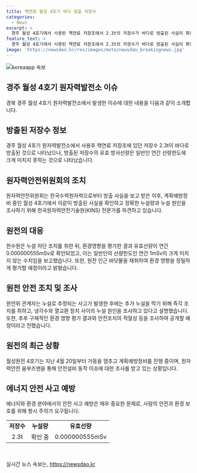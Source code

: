 ```yaml
---
title: 핵연료 월성 4호기 바다 방출 저장수
categories:
  - News
excerpt: >
  경주 월성 4호기에서 사용된 핵연료 저장조에서 2.3t의 저장수가 바다로 방출된 사실이 확인됐다. 원자력안전위원회는 정확한 누설량과 원인을 조사 중이며, 유효 방사선량은 연간 선량한도에 미치지 못했다. 이에 대한 환경 영향과 안전조치의 적절성에 대한 조사가 이루어질 예정이다. 이와 관련한 원전 인근 바닷물의 채취 및 환경 영향 평가가 이루어질 것으로 예상된다. 4호기는 지난 4월부터 가동을 중단하고 계획예방정비를 진행 중에 있었으며, 원전 안전 문제로 원자력안전 옴부즈맨을 통해 조사를 받고 있다.
feature_text: >
  경주 월성 4호기에서 사용된 핵연료 저장조에서 2.3t의 저장수가 바다로 방출된 사실이 확인됐다. 원자력안전위원회는 정확한 누설량과 원인을 조사 중이며, 유효 방사선량은 연간 선량한도에 미치지 못했다. 이에 대한 환경 영향과 안전조치의 적절성에 대한 조사가 이루어질 예정이다. 이와 관련한 원전 인근 바닷물의 채취 및 환경 영향 평가가 이루어질 것으로 예상된다. 4호기는 지난 4월부터 가동을 중단하고 계획예방정비를 진행 중에 있었으며, 원전 안전 문제로 원자력안전 옴부즈맨을 통해 조사를 받고 있다.
image: 'https://newsdao.kr/res/images/meta/newsdao_breakingnews.jpg'
---
```


<p><img src="https://newsdao.kr/res/images/meta/newsdao_breakingnews.jpg" alt="koreaapp 속보" /></p>

<h2 data-ke-size="size26">경주 월성 4호기 원자력발전소 이슈</h2>

<p data-ke-size="size16">경북 경주 월성 4호기 원자력발전소에서 발생한 이슈에 대한 내용을 다음과 같이 소개합니다.</p>

<h2 data-ke-size="size24">방출된 저장수 정보</h2>

<p data-ke-size="size16">경주 월성 4호기 원자력발전소에서 사용후 핵연료 저장조에 있던 저장수 2.3t이 바다로 방출된 것으로 나타났으나, 방출된 저장수의 유효 방사선량은 일반인 연간 선량한도에 크게 미치지 못하는 것으로 나타났습니다.</p>

<h2 data-ke-size="size24">원자력안전위원회의 조치</h2>

<p data-ke-size="size16">원자력안전위원회는 한국수력원자력으로부터 방출 사실을 보고 받은 이후, 계획예방정비 중인 월성 4호기에서 이같이 방출된 사실을 확인하고 정확한 누설량과 누설 원인을 조사하기 위해 한국원자력안전기술원(KINS) 전문가를 파견하고 있습니다.</p>

<h2 data-ke-size="size24">원전의 대응</h2>

<p data-ke-size="size16">한수원은 누설 차단 조치를 취한 뒤, 환경영향을 평가한 결과 유효선량이 연간 0.000000555mSv로 확인되었고, 이는 일반인의 선량한도인 연간 1mSv의 크게 미치지 않는 수치임을 보고했습니다. 또한, 원전 인근 바닷물을 채취하여 환경 영향을 정밀하게 평가할 예정이라고 밝혔습니다.</p>

<h2 data-ke-size="size24">원전 안전 조치 및 조사</h2>

<p data-ke-size="size16">원안위 관계자는 누설로 추정되는 사고가 발생한 후에는 추가 누설을 막기 위해 즉각 조치를 취하고, 냉각수와 열교환 장치 사이의 누설 원인을 조사하고 있다고 설명했습니다. 또한, 추후 구체적인 환경 영향 평가 결과와 안전조치의 적절성 등을 조사하여 공개할 예정이라고 전했습니다.</p>

<h2 data-ke-size="size24">원전의 최근 상황</h2>

<p data-ke-size="size16">월성원전 4호기는 지난 4월 20일부터 가동을 멈추고 계획예방정비를 진행 중이며, 원자력안전 옴부즈맨을 통해 안전설비 동작 이슈에 대한 조사를 받고 있는 상황입니다.</p>

<h2 data-ke-size="size24">에너지 안전 사고 예방</h2>

<p data-ke-size="size16">에너지와 환경 분야에서의 안전 사고 예방은 매우 중요한 문제로, 사람의 안전과 환경 보호를 위해 항시 주의가 요구됩니다. </p>

<table>
    <tbody>
        <tr>
            <td style="text-align: center; height: 17px;"><b>저장수</b></td>
            <td style="text-align: center; height: 17px;"><b>누설량</b></td>
            <td style="text-align: center; height: 17px;"><b>유효선량</b></td>
        </tr>
        <tr>
            <td style="text-align: center; height: 17px;">2.3t</td>
            <td style="text-align: center; height: 17px;">확인 중</td>
            <td style="text-align: center; height: 17px;">0.000000555mSv</td>
        </tr>
    </tbody>
</table>

<p data-ke-size="size16">&nbsp;</p>
실시간 뉴스 속보는, <a href="https://newsdao.kr" rel="dofollow">https://newsdao.kr</a>


